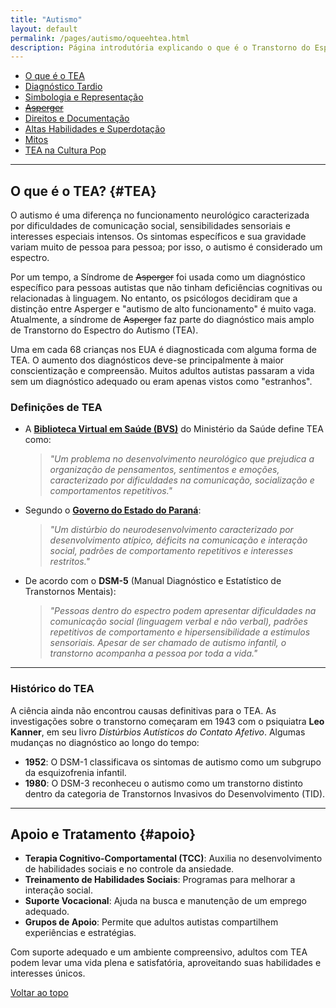 ```yaml
---
title: "Autismo"
layout: default
permalink: /pages/autismo/oqueehtea.html
description: Página introdutória explicando o que é o Transtorno do Espectro Autista (TEA), com definições oficiais, histórico e opções de apoio e tratamento.
---
```


- [O que é o TEA](/pages/autismo/autismo.html)
- [Diagnóstico Tardio](/pages/autismo/teadultos.html)
- [Simbologia e Representação](/pages/autismo/identificadao.html)
- [~~Asperger~~](/pages/autismo/asperger.html)
- [Direitos e Documentação](/pages/autismo/direitos.html)
- [Altas Habilidades e Superdotação](/pages/autismo/habilidades.html)
- [Mitos](/pages/autismo/mitos.html)
- [TEA na Cultura Pop](/pages/autismo/namidia.html)

---

## O que é o TEA? {#TEA}

O autismo é uma diferença no funcionamento neurológico caracterizada por dificuldades de comunicação social, sensibilidades sensoriais e interesses especiais intensos. Os sintomas específicos e sua gravidade variam muito de pessoa para pessoa; por isso, o autismo é considerado um espectro.

Por um tempo, a Síndrome de ~~Asperger~~ foi usada como um diagnóstico específico para pessoas autistas que não tinham deficiências cognitivas ou relacionadas à linguagem. No entanto, os psicólogos decidiram que a distinção entre Asperger e "autismo de alto funcionamento" é muito vaga. Atualmente, a síndrome de ~~Asperger~~ faz parte do diagnóstico mais amplo de Transtorno do Espectro do Autismo (TEA).

Uma em cada 68 crianças nos EUA é diagnosticada com alguma forma de TEA. O aumento dos diagnósticos deve-se principalmente à maior conscientização e compreensão. Muitos adultos autistas passaram a vida sem um diagnóstico adequado ou eram apenas vistos como "estranhos".

### Definições de TEA

- A [**Biblioteca Virtual em Saúde (BVS)**](https://bvsms.saude.gov.br/transtorno-do-espectro-autista-tea-autismo/#:~:text=Tem%20como%20características%20a%20dificuldade,ou%20três%20anos%20de%20idade.) do Ministério da Saúde define TEA como:

  > *"Um problema no desenvolvimento neurológico que prejudica a organização de pensamentos, sentimentos e emoções, caracterizado por dificuldades na comunicação, socialização e comportamentos repetitivos."*

- Segundo o [**Governo do Estado do Paraná**](https://www.saude.pr.gov.br/Pagina/Transtorno-do-Espectro-Autista-TEA):

  > *"Um distúrbio do neurodesenvolvimento caracterizado por desenvolvimento atípico, déficits na comunicação e interação social, padrões de comportamento repetitivos e interesses restritos."*

- De acordo com o **DSM-5** (Manual Diagnóstico e Estatístico de Transtornos Mentais):

  > *"Pessoas dentro do espectro podem apresentar dificuldades na comunicação social (linguagem verbal e não verbal), padrões repetitivos de comportamento e hipersensibilidade a estímulos sensoriais. Apesar de ser chamado de autismo infantil, o transtorno acompanha a pessoa por toda a vida."*

---

### Histórico do TEA

A ciência ainda não encontrou causas definitivas para o TEA. As investigações sobre o transtorno começaram em 1943 com o psiquiatra **Leo Kanner**, em seu livro *Distúrbios Autísticos do Contato Afetivo*. Algumas mudanças no diagnóstico ao longo do tempo:

- **1952**: O DSM-1 classificava os sintomas de autismo como um subgrupo da esquizofrenia infantil.
- **1980**: O DSM-3 reconheceu o autismo como um transtorno distinto dentro da categoria de Transtornos Invasivos do Desenvolvimento (TID).

---

## Apoio e Tratamento {#apoio}

- **Terapia Cognitivo-Comportamental (TCC)**: Auxilia no desenvolvimento de habilidades sociais e no controle da ansiedade.
- **Treinamento de Habilidades Sociais**: Programas para melhorar a interação social.
- **Suporte Vocacional**: Ajuda na busca e manutenção de um emprego adequado.
- **Grupos de Apoio**: Permite que adultos autistas compartilhem experiências e estratégias.

Com suporte adequado e um ambiente compreensivo, adultos com TEA podem levar uma vida plena e satisfatória, aproveitando suas habilidades e interesses únicos.

[Voltar ao topo](#top)
